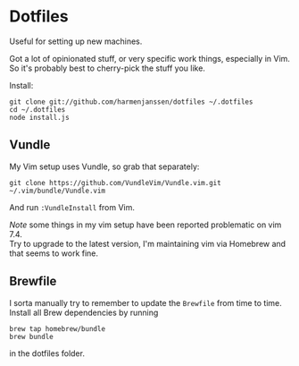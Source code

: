 # Dotfiles

Useful for setting up new machines.

Got a lot of opinionated stuff, or very specific work things, especially in Vim. So it's probably
best to cherry-pick the stuff you like.

Install:

```
git clone git://github.com/harmenjanssen/dotfiles ~/.dotfiles
cd ~/.dotfiles
node install.js
```

## Vundle 

My Vim setup uses Vundle, so grab that separately:

```
git clone https://github.com/VundleVim/Vundle.vim.git ~/.vim/bundle/Vundle.vim
```

And run `:VundleInstall` from Vim.

*Note* some things in my vim setup have been reported problematic on vim 7.4.  
Try to upgrade to the latest version, I'm maintaining vim via Homebrew and that seems to work fine.

## Brewfile

I sorta manually try to remember to update the `Brewfile` from time to time.  
Install all Brew dependencies by running 

```
brew tap homebrew/bundle
brew bundle
```

in the dotfiles folder.
